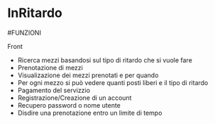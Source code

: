 # InRitardo
#FUNZIONI


Front
- Ricerca mezzi basandosi sul tipo di ritardo che si vuole fare
- Prenotazione di mezzi
- Visualizazione dei mezzi prenotati e per quando
- Per ogni mezzo si può vedere quanti posti liberi e il tipo di ritardo 
- Pagamento del servizzio
- Registrazione/Creazione di un account
- Recupero password o nome utente
- Disdire una prenotazione entro un limite di tempo
